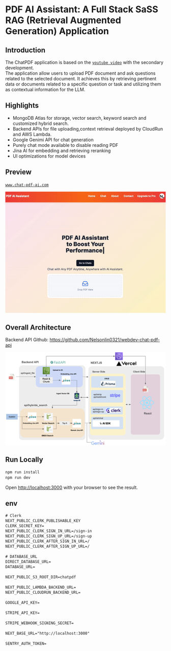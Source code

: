# PDF AI Assistant: A Full Stack SaSS RAG (Retrieval Augmented Generation) Application

## Introduction
The ChatPDF application is based on the [`youtube video`](https://www.youtube.com/watch?v=r895rFUbGtE&t=15158s) with the secondary development.   
The application allow users to upload PDF document and ask questions related to the selected document. It achieves this by retrieving pertinent data or documents related to a specific question or task and utilizing them as contextual information for the LLM.

## Highlights
- MongoDB Atlas for storage, vector search, keyword search and customized hybrid search.
- Backend APIs for file uploading,context retrieval deployed by CloudRun and AWS Lambda.
- Google Genimi API for chat generation
- Purely chat mode available to disable reading PDF
- Jina AI for embedding and retrieving reranking
- UI optimizations for model devices


## Preview

[`www.chat-pdf-ai.com`](www.chat-pdf-ai.com)

<img src = "images/preview.gif">


## Overall Architecture

Backend API Github:  https://github.com/Nelsonlin0321/webdev-chat-pdf-api

<img src = "images/architecture.png">


## Run Locally

```bash
npm run install
npm run dev
```

Open [http://localhost:3000](http://localhost:3000) with your browser to see the result.



## env

```shell
# Clerk
NEXT_PUBLIC_CLERK_PUBLISHABLE_KEY
CLERK_SECRET_KEY=
NEXT_PUBLIC_CLERK_SIGN_IN_URL=/sign-in
NEXT_PUBLIC_CLERK_SIGN_UP_URL=/sign-up
NEXT_PUBLIC_CLERK_AFTER_SIGN_IN_URL=/
NEXT_PUBLIC_CLERK_AFTER_SIGN_UP_URL=/

# DATABASE_URL
DIRECT_DATABASE_URL=
DATABASE_URL=

NEXT_PUBLIC_S3_ROOT_DIR=chatpdf

NEXT_PUBLIC_LAMBDA_BACKEND_URL=
NEXT_PUBLIC_CLOUDRUN_BACKEND_URL=

GOOGLE_API_KEY=

STRIPE_API_KEY=

STRIPE_WEBHOOK_SIGNING_SECRET=

NEXT_BASE_URL="http://localhost:3000"

SENTRY_AUTH_TOKEN=
```
